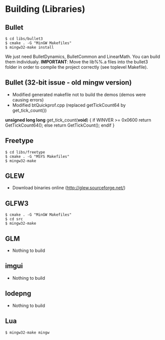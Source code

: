 # Building (Libraries)

## Bullet

	$ cd libs/bullet3
	$ cmake . -G "MinGW Makefiles"
	$ mingw32-make install

We just need BulletDynamics, BulletCommon and LinearMath. You can build them individualy.
**IMPORTANT**: Move the lib%%.a files into the bullet3 folder in order to compile the project correctly (see toplevel Makefile).

## Bullet (32-bit issue - old mingw version)

- Modified generated makefile not to build the demos (demos were causing errors)
- Modified btQuickprof.cpp (replaced getTickCount64 by get_tick_count())

**unsigned long long**
get_tick_count(**void**)
{
if WINVER >= 0x0600
	return GetTickCount64();
else
	return GetTickCount();
endif
}

## Freetype

	$ cd libs/freetype
	$ cmake . -G "MSYS Makefiles"
	$ mingw32-make

## GLEW

- Download binaries online (http://glew.sourceforge.net/)

## GLFW3

	$ cmake . -G "MinGW Makefiles"
	$ cd src
	$ mingw32-make

## GLM

- Nothing to build

## imgui

- Nothing to build

## lodepng

- Nothing to build

## Lua

	$ mingw32-make mingw
